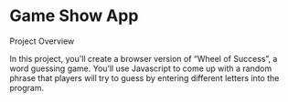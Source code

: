 # Game Show App
 
Project Overview

In this project, you'll create a browser version of “Wheel of Success”, a word guessing game. You’ll use Javascript to come up with a random phrase that players will try to guess by entering different letters into the program.
